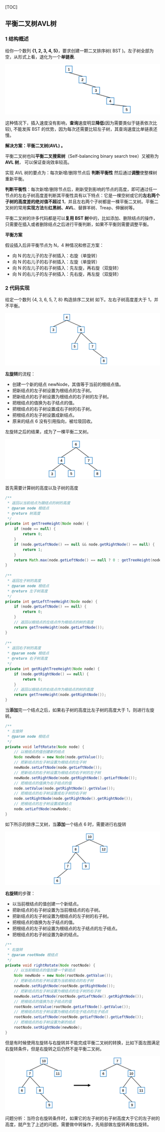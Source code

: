[TOC]

## 平衡二叉树AVL树

### 1 结构概述

给你一个数列 **{1, 2, 3, 4, 5}**，要求创建一颗二叉排序树( BST )。左子树全部为空，从形式上看，退化为一个**单链表**.

![1569726984875](assets/1569726984875.png)

这种情况下，插入速度没有影响，**查询**速度明显**降低**(因为需要类似于链表依次比较), 不能发挥 BST 的优势，因为每次还需要比较左子树，其查询速度比单链表还慢。

**解决方案：平衡二叉树(AVL) 。**

平衡二叉树也叫**平衡二叉搜索树**（Self-balancing binary search tree）又被称为 **AVL 树**， 可以保证查询效率较高。

实现 AVL 树的要点为：每次新增/删除节点后 **判断平衡性** 然后通过**调整**使整棵树重新平衡。

**判断平衡性**：每次新增/删除节点后，刷新受到影响的节点的高度，即可通过任一节点的左右子树高度差判断其平衡性具有以下特点：它是一棵空树或它的**左右两个子树的高度差的绝对值不超过 1**，并且左右两个子树都是一棵平衡二叉树。平衡二叉树的常用**实现方法**有**红黑树、AVL**、替罪羊树、Treap、伸展树等。

平衡二叉树的许多代码都是可以**复用 BST 树**中的，比如添加、删除结点的操作，只需要在插入或者删除结点之后进行平衡判断，如果不平衡则需要调整平衡。

**平衡方案**

假设插入后非平衡节点为 N，4 种情况和修正方案：

- 向 N 的左儿子的左子树插入：右旋（单旋转）
- 向 N 的右儿子的右子树插入：左旋（单旋转）
- 向 N 的左儿子的右子树插入：先左旋，再右旋（双旋转）
- 向 N 的右儿子的左子树插入：先右旋，再左旋（双旋转）



### 2 代码实现

给定一个数列 {4, 3, 6, 5, 7, 8}  构造排序二叉树 如下。左右子树高度差大于 1，并不平衡。

![1569727435255](assets/1569727435255.png)

**左旋转**的流程：

- 创建一个新的结点 newNode，其值等于当前的根结点值。
- 把新结点的左子树设置为根结点的左子树。
- 把新结点的右子树设置为根结点的右子树的左子树。
- 把根结点的值换为右子结点的值。
- 把根结点的右子树设置成右子树的右子树。
- 把根结点的左子树设置成新结点。
- 原来的结点 6 没有引用指向，被垃圾回收。

左旋转之后的结果，成为了一棵平衡二叉树。

![1569730989177](assets/1569730989177.png)



首先需要计算树的高度以及子树的高度

```java
/**
 * 返回以当前结点为跟结点的树的高度
 * @param node 根结点
 * @return 树高度
 */
private int getTreeHeight(Node node) {
    if (node == null) {
        return 0;
    }
    if (node.getLeftNode() == null && node.getRightNode() == null) {
        return 1;
    }
    return Math.max(node.getLeftNode() == null ? 0 : getTreeHeight(node.getLeftNode()), node.getRightNode() == null ? 0 : getTreeHeight(node.getRightNode())) + 1;
}

/**
 * 返回左子树的高度
 * @param node 根结点
 * @return 左子树高度
 */
private int getLeftTreeHeight(Node node) {
    if (node.getLeftNode() == null) {
        return 0;
    }
    // 返回以根结点的左结点作为根结点的树的高度
    return getTreeHeight(node.getLeftNode());
}

/**
 * 返回右子树的高度
 * @param node 根结点
 * @return 右子树高度
 */
private int getRightTreeHeight(Node node) {
    if (node.getRightNode() == null) {
        return 0;
    }
    // 返回以根结点的右结点作为根结点的树的高度
    return getTreeHeight(node.getRightNode());
}
```

当**添加**完一个结点之后，如果右子树的高度比左子树的高度大于 1，则进行左旋转。

```java
/**
 * 左旋转
 * @param node 根结点
 */
private void leftRotate(Node node) {
    // 以根结点的值创建新的结点
    Node newNode = new Node(node.getValue());
    // 把新结点的左子树设置为根结点的左子树
    newNode.setLeftNode(node.getLeftNode());
    // 把新结点的右子树设置为根结点的右子树的左子树
    newNode.setRightNode(node.getRightNode().getLeftNode());
    // 把根结点的值换为右子结点的值
    node.setValue(node.getRightNode().getValue());
    // 把根结点的右子树设置成右子树的右子树
    node.setRightNode(node.getRightNode().getRightNode());
    // 把根结点的左子树设置成新结点
    node.setLeftNode(newNode);
}
```

如下所示的排序二叉树，当**添加**一个结点 6 时，需要进行右旋转

![1569753712382](assets/1569753712382.png)

**右旋转**的步骤：

- 以当前根结点的值创建一个新结点。
- 把新结点的右子树设置为当前根结点的右子树。
- 把新结点的左子树设置为根结点的左子树的右子树。
- 把根结点的值换为左子结点的值。
- 把根结点的左子树设置为根结点的左子结点的左子结点。
- 把根结点的右子树设置为新的结点。

```java
/**
 * 右旋转
 * @param rootNode 根结点
 */
private void rightRotate(Node rootNode) {
    // 以当前根结点的值创建一个新结点
    Node newNode = new Node(rootNode.getValue());
    // 把新结点的右子树设置为当前根结点的右子树
    newNode.setRightNode(rootNode.getRightNode());
    // 把新结点的左子树设置为根结点的左子树的右子树
    newNode.setLeftNode(rootNode.getLeftNode().getRightNode());
    // 把根结点的值换为左子结点的值
    rootNode.setValue(rootNode.getLeftNode().getValue());
    // 把根结点的左子树设置为根结点的左子结点的左子结点
    rootNode.setLeftNode(rootNode.getLeftNode().getLeftNode());
    // 把根结点的右子树设置为新的结点
    rootNode.setRightNode(newNode);
}
```

但是有时候使用左旋转与右旋转并不能完成平衡二叉树的转换，比如下面左图满足右旋转条件，但是右旋转之后仍然不是平衡二叉树。

![1569754568207](assets/1569754568207.png)



问题分析：当符合右旋转条件时，如果它的左子树的右子树高度大于它的左子树的高度，就产生了上述的问题。需要做中转操作，先局部做左旋转再做右旋转。







